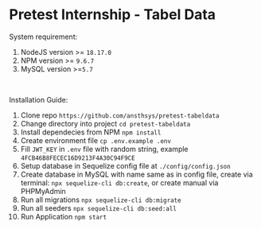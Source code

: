 # Pretest Internship - Tabel Data

System requirement:

1.  NodeJS version >= `18.17.0`
2.  NPM version >= `9.6.7`
3.  MySQL version >=`5.7`

<br />

Installation Guide:

1.  Clone repo `https://github.com/ansthsys/pretest-tabeldata`
2.  Change directory into project `cd pretest-tabeldata`
3.  Install dependecies from NPM `npm install`
4.  Create environment file `cp .env.example .env`
5.  Fill `JWT_KEY` in `.env` file with random string, example `4FCB46B8FECEC16D9213F4A30C94F9CE`
6.  Setup database in Sequelize config file at `./config/config.json`
7.  Create database in MySQL with name same as in config file, create via terminal: `npx sequelize-cli db:create`, or create manual via PHPMyAdmin
8.  Run all migrations `npx sequelize-cli db:migrate`
9.  Run all seeders `npx sequelize-cli db:seed:all`
10.  Run Application `npm start`

